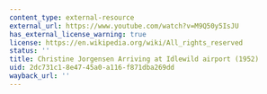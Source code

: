 ```yaml
---
content_type: external-resource
external_url: https://www.youtube.com/watch?v=M9Q50y5IsJU
has_external_license_warning: true
license: https://en.wikipedia.org/wiki/All_rights_reserved
status: ''
title: Christine Jorgensen Arriving at Idlewild airport (1952)
uid: 2dc731c1-8e47-45a0-a116-f871dba269dd
wayback_url: ''
---
```

